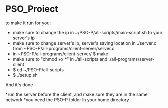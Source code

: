 # PSO_Proiect

to make it run for you:
 - make sure to change the ip in ~/PSO-P/all-scripts/main-script.sh to your server's ip
 - make sure to change server's ip, server's saving location in ./server.c from ~PSO-P/all-programs/client-server/server.c
 - in ~PSO-P/all-programs/client-server/ $ make
 - make sure to "chmod +x *" in ./all-scripts and ./all-programs/server-client
 - $ cd ~/PSO-P/all-scripts
 - $ ./setup.sh

And it`s done

*run the server before the client, and make sure they are in the same network
*you need the PSO-P folder în your home directory
